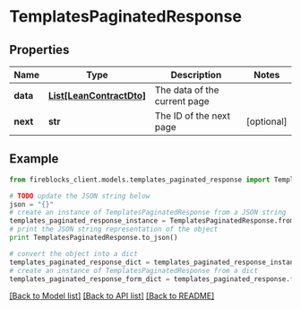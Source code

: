 # TemplatesPaginatedResponse


## Properties

Name | Type | Description | Notes
------------ | ------------- | ------------- | -------------
**data** | [**List[LeanContractDto]**](LeanContractDto.md) | The data of the current page | 
**next** | **str** | The ID of the next page | [optional] 

## Example

```python
from fireblocks_client.models.templates_paginated_response import TemplatesPaginatedResponse

# TODO update the JSON string below
json = "{}"
# create an instance of TemplatesPaginatedResponse from a JSON string
templates_paginated_response_instance = TemplatesPaginatedResponse.from_json(json)
# print the JSON string representation of the object
print TemplatesPaginatedResponse.to_json()

# convert the object into a dict
templates_paginated_response_dict = templates_paginated_response_instance.to_dict()
# create an instance of TemplatesPaginatedResponse from a dict
templates_paginated_response_form_dict = templates_paginated_response.from_dict(templates_paginated_response_dict)
```
[[Back to Model list]](../README.md#documentation-for-models) [[Back to API list]](../README.md#documentation-for-api-endpoints) [[Back to README]](../README.md)



